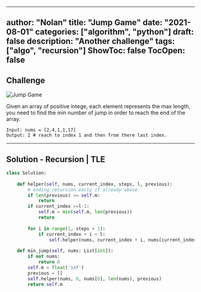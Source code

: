 
---
author: "Nolan"
title: "Jump Game"
date: "2021-08-01"
categories: ["algorithm", "python"]
draft: false
description: "Another challenge"
tags: ["algo", "recursion"]
ShowToc: false
TocOpen: false
---

## Challenge


![Jump Game](https://algo.nolanemirot.com/jump-game.jpg)

Given an array of positive intege, each element represents the max length, you need to find the min number of jump in order to reach the end of the array.

```
Input: nums = [2,4,1,1,17]
Output: 2 # reach to index 1 and then from there last index.
```

---

## Solution - Recursion | TLE

```python
class Solution:    
    
    def helper(self, nums, current_index, steps, l, previous):
        # ending recursion early if already above
        if len(previous) >= self.m:
            return
        if current_index >=l-1:
            self.m = min(self.m, len(previous))
            return 
        
        for i in range(1, steps + 1):
            if current_index + i < l:
                self.helper(nums, current_index + i, nums[current_index + i],l, previous + [1])
        
    def min_jump(self, nums: List[int]):
        if not nums:
            return 0
        self.m = float('inf')
        previous = []
        self.helper(nums, 0, nums[0], len(nums), previous)
        return self.m
```

## 